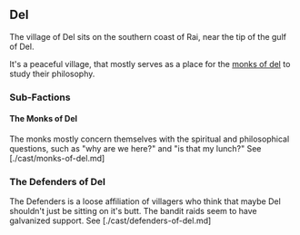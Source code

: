 ## Del

The village of Del sits on the southern coast of Rai, near the tip of the gulf
of Del.

It's a peaceful village, that mostly serves as a place for the [monks of del] to
study their philosophy.

[monks of del]: ./cast/monks-of-del.md

### Sub-Factions

#### The Monks of Del

The monks mostly concern themselves with the spiritual and philosophical
questions, such as "why are we here?" and "is that my lunch?" See
[./cast/monks-of-del.md]

### The Defenders of Del

The Defenders is a loose affiliation of villagers who think that maybe Del
shouldn't just be sitting on it's butt. The bandit raids seem to have galvanized
support. See [./cast/defenders-of-del.md]
